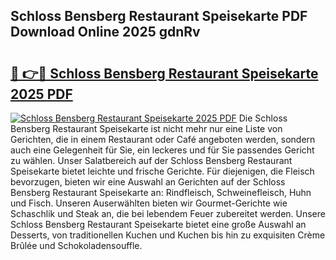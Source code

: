 ## Schloss Bensberg Restaurant Speisekarte PDF Download Online 2025 gdnRv

# <h2><a href="http://gc73mo.nevu.top/?p=Schloss+Bensberg+Restaurant+Speisekarte">🔗 👉🔴 Schloss Bensberg Restaurant Speisekarte 2025 PDF</a></h2>

[![Schloss Bensberg Restaurant Speisekarte 2025 PDF](https://i.imgur.com/dBaPXMq.png)](http://gc73mo.nevu.top/?p=Schloss+Bensberg+Restaurant+Speisekarte)
Die Schloss Bensberg Restaurant Speisekarte ist nicht mehr nur eine Liste von Gerichten, die in einem Restaurant oder Café angeboten werden, sondern auch eine Gelegenheit für Sie, ein leckeres und für Sie passendes Gericht zu wählen. Unser Salatbereich auf der Schloss Bensberg Restaurant Speisekarte bietet leichte und frische Gerichte. Für diejenigen, die Fleisch bevorzugen, bieten wir eine Auswahl an Gerichten auf der Schloss Bensberg Restaurant Speisekarte an: Rindfleisch, Schweinefleisch, Huhn und Fisch. Unseren Auserwählten bieten wir Gourmet-Gerichte wie Schaschlik und Steak an, die bei lebendem Feuer zubereitet werden. Unsere Schloss Bensberg Restaurant Speisekarte bietet eine große Auswahl an Desserts, von traditionellen Kuchen und Kuchen bis hin zu exquisiten Crème Brûlée und Schokoladensouffle.
